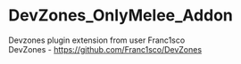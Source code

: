 # DevZones_OnlyMelee_Addon

Devzones plugin extension from user Franc1sco <br/>
DevZones - https://github.com/Franc1sco/DevZones


